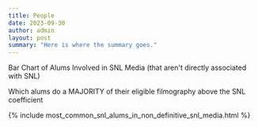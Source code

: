 ```yaml
---
title: People
date: 2023-09-30
author: admin
layout: post
summary: "Here is where the summary goes."
---
```

Bar Chart of Alums Involved in SNL Media (that aren't directly associated with SNL)

Which alums do a MAJORITY of their eligible filmography above the SNL coefficient

{% include most_common_snl_alums_in_non_definitive_snl_media.html %}